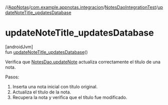 //[AppNotas](../../../index.md)/[com.example.appnotas.integracion](../index.md)/[NotesDaoIntegrationTest](index.md)/[updateNoteTitle_updatesDatabase](update-note-title_updates-database.md)

# updateNoteTitle_updatesDatabase

[androidJvm]\
fun [updateNoteTitle_updatesDatabase](update-note-title_updates-database.md)()

Verifica que [NotesDao.updateNote](../../com.example.appnotas.database/-notes-dao/update-note.md) actualiza correctamente el título de una nota.

Pasos:

1. 
   Inserta una nota inicial con título original.
2. 
   Actualiza el título de la nota.
3. 
   Recupera la nota y verifica que el título fue modificado.
